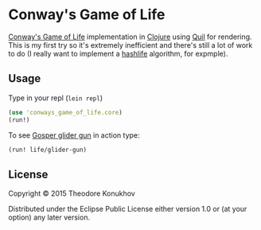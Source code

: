 # Conway's Game of Life

[Conway's Game of Life](http://en.wikipedia.org/wiki/Conway%27s_Game_of_Life) implementation in [Clojure](http://clojure.org) using [Quil](https://github.com/quil/quil) for rendering. This is my first try so it's extremely inefficient and there's still a lot of work to do (I really want to implement a [hashlife](http://en.wikipedia.org/wiki/Hashlife) algorithm, for expmple).

## Usage
Type in your repl (`lein repl`)

```clojure
(use 'conways_game_of_life.core)
(run!)
```

To see [Gosper glider gun](http://www.conwaylife.com/wiki/Gosper_glider_gun) in action type:

```clojure
(run! life/glider-gun)
```

## License

Copyright © 2015 Theodore Konukhov

Distributed under the Eclipse Public License either version 1.0 or (at
your option) any later version.
